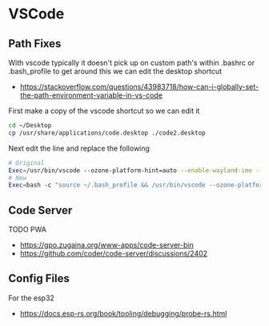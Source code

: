 # VSCode

## Path Fixes

With vscode typically it doesn't pick up on custom path's within .bashrc or .bash_profile
to get around this we can edit the desktop shortcut

  * https://stackoverflow.com/questions/43983718/how-can-i-globally-set-the-path-environment-variable-in-vs-code

First make a copy of the vscode shortcut so we can edit it
```bash
cd ~/Desktop
cp /usr/share/applications/code.desktop ./code2.desktop
```

Next edit the line and replace the following
```bash
# Original
Exec=/usr/bin/vscode --ozone-platform-hint=auto --enable-wayland-ime --use-gl=egl -- %F
# New
Exec=bash -c "source ~/.bash_profile && /usr/bin/vscode --ozone-platform-hint=auto --enable-wayland-ime --use-gl=egl -- %F"
```

## Code Server

TODO PWA

  * https://gpo.zugaina.org/www-apps/code-server-bin
  * https://github.com/coder/code-server/discussions/2402

## Config Files

For the esp32

  * https://docs.esp-rs.org/book/tooling/debugging/probe-rs.html
